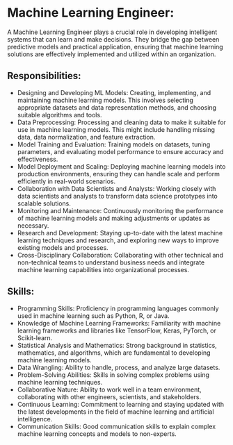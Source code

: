 # Machine Learning Engineer:
A Machine Learning Engineer plays a crucial role in developing intelligent systems that can learn and make decisions. They bridge the gap between predictive models and practical application, ensuring that machine learning solutions are effectively implemented and utilized within an organization.

## Responsibilities:
- Designing and Developing ML Models: Creating, implementing, and maintaining machine learning models. This involves selecting appropriate datasets and data representation methods, and choosing suitable algorithms and tools.
- Data Preprocessing: Processing and cleaning data to make it suitable for use in machine learning models. This might include handling missing data, data normalization, and feature extraction.
- Model Training and Evaluation: Training models on datasets, tuning parameters, and evaluating model performance to ensure accuracy and effectiveness.
- Model Deployment and Scaling: Deploying machine learning models into production environments, ensuring they can handle scale and perform efficiently in real-world scenarios.
- Collaboration with Data Scientists and Analysts: Working closely with data scientists and analysts to transform data science prototypes into scalable solutions.
- Monitoring and Maintenance: Continuously monitoring the performance of machine learning models and making adjustments or updates as necessary.
- Research and Development: Staying up-to-date with the latest machine learning techniques and research, and exploring new ways to improve existing models and processes.
- Cross-Disciplinary Collaboration: Collaborating with other technical and non-technical teams to understand business needs and integrate machine learning capabilities into organizational processes.

## Skills:
- Programming Skills: Proficiency in programming languages commonly used in machine learning such as Python, R, or Java.
- Knowledge of Machine Learning Frameworks: Familiarity with machine learning frameworks and libraries like TensorFlow, Keras, PyTorch, or Scikit-learn.
- Statistical Analysis and Mathematics: Strong background in statistics, mathematics, and algorithms, which are fundamental to developing machine learning models.
- Data Wrangling: Ability to handle, process, and analyze large datasets.
- Problem-Solving Abilities: Skills in solving complex problems using machine learning techniques.
- Collaborative Nature: Ability to work well in a team environment, collaborating with other engineers, scientists, and stakeholders.
- Continuous Learning: Commitment to learning and staying updated with the latest developments in the field of machine learning and artificial intelligence.
- Communication Skills: Good communication skills to explain complex machine learning concepts and models to non-experts.
